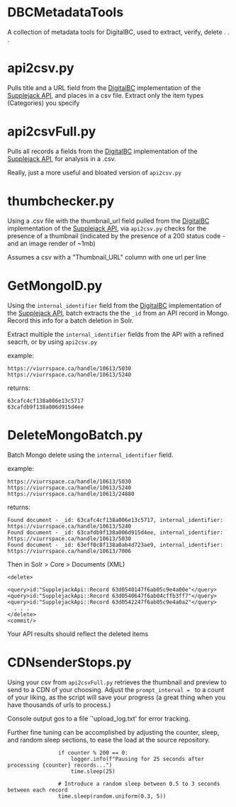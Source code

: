 # **DBCMetadataTools**
A collection of metadata tools for DigitalBC, used to extract, verify, delete . . . 

# api2csv.py
Pulls title and a URL field from the [DigitalBC](https://info.digitalbc.ca) implementation of the [Supplejack API](https://github.com/DigitalNZ/supplejack_api), and places in a csv file. Extract only the item types (Categories) you specify


# api2csvFull.py
Pulls all records a fields from the [DigitalBC](https://info.digitalbc.ca) implementation of the [Supplejack API](https://github.com/DigitalNZ/supplejack_api), for analysis in a .csv. 

Really, just a more useful and bloated version of `api2csv.py`



# thumbchecker.py
Using a .csv file with the thumbnail_url field pulled from the [DigitalBC](https://info.digitalbc.ca) implementation of the [Supplejack API](https://github.com/DigitalNZ/supplejack_api), via `api2csv.py` checks for the presence of a thumbnail (indicated by the presence of a 200 status code - and an image render of ~1mb)

Assumes a csv with a "Thumbnail_URL" column with one url per line



# GetMongoID.py
Using the `internal_identifier` field from the [DigitalBC](https://info.digitalbc.ca) implementation of the [Supplejack API](https://github.com/DigitalNZ/supplejack_api), 
batch extracts the the `_id` from an API record in Mongo. Record this info for a batch deletion in Solr. 

Extract multiple the `internal_identifier` fields from the API with a refined seacrh, or by using `api2csv.py`

example: 

```
https://viurrspace.ca/handle/10613/5030
https://viurrspace.ca/handle/10613/5240
```

returns: 
```
63cafc4cf138a006e13c5717
63cafdb9f138a006d915d4ee
```




# DeleteMongoBatch.py
Batch Mongo delete using the `internal_identifier` field.



example: 

```
https://viurrspace.ca/handle/10613/5030
https://viurrspace.ca/handle/10613/5240
https://viurrspace.ca/handle/10613/24880
```


returns:
```
Found document - _id: 63cafc4cf138a006e13c5717, internal_identifier: https://viurrspace.ca/handle/10613/5240
Found document - _id: 63cafdb9f138a006d915d4ee, internal_identifier: https://viurrspace.ca/handle/10613/5030
Found document - _id: 63eff0c8f138a0ab4d723ae9, internal_identifier: https://viurrspace.ca/handle/10613/7006
```

Then in Solr > Core > Documents (XML)
```
<delete>

<query>id:"SupplejackApi::Record 63d0540147f6ab05c9e4a00e"</query>
<query>id:"SupplejackApi::Record 63d0540647f6ab04cffb3ff7"</query>
<query>id:"SupplejackApi::Record 63d0542247f6ab05c9e4a0a2"</query>
  . . . 
</delete>
<commit/>
```
 
 Your API results should reflect the deleted items

# CDNsenderStops.py
Using your csv from `api2csvFull.py` retrieves the thumbnail and preview to send to a CDN of your choosing. Adjust the `prompt_interval = ` to a count of your liking, as the script will save your progress (a great thing when you have thousands of urls to process.)

Console output gos to a file `'upload_log.txt' for error tracking.

Further fine tuning can be accomplished by adjusting the counter, sleep, and random sleep sections, to ease the load at the source repository. 
```
                if counter % 200 == 0:
                    logger.info(f"Pausing for 25 seconds after processing {counter} records...")
                    time.sleep(25)

                # Introduce a random sleep between 0.5 to 3 seconds between each record
                time.sleep(random.uniform(0.3, 5))
```


